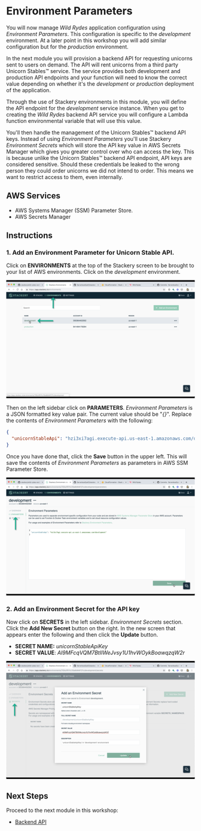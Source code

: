 # Environment Parameters
You will now manage *Wild Rydes* application configuration using *Environment Parameters*. This configuration is specific to the *development* environment. At a later point in this workshop you will add similar configuration but for the *production* environment.

In the next module you will provision a backend API for requesting unicorns sent to users on demand. The API will rent unicorns from a third party Unicorn Stables™ service. The service provides both development and production API endpoints and your function will need to know the correct value depending on whether it's the *development* or *production* deployment of the application.

Through the use of Stackery environments in this module, you will define the API endpoint for the *development* service instance. When you get to creating the *Wild Rydes* backend API service you will configure a Lambda function environmental variable that will use this value.

You'll then handle the management of the Unicorn Stables™ backend API keys. Instead of using *Environment Parameters* you'll use Stackery *Environment Secrets* which will store the API key value in AWS Secrets Manager which gives you greater control over who can access the key. This is because unlike the Unicorn Stables™ backend API endpoint, API keys are considered sensitive. Should these credentials be leaked to the wrong person they could order unicorns we did not intend to order. This means we want to restrict access to them, even internally.

## AWS Services
<!-- FIXME: link to Stackery resource docs? -->
* AWS Systems Manager (SSM) Parameter Store.
* AWS Secrets Manager

## Instructions
### 1. Add an Environment Parameter for Unicorn Stable API.
Click on **ENVIRONMENTS** at the top of the Stackery screen to be brought to your list of AWS environments. Click on the *development* environment.

![Environments](./images/03-environments.png)



Then on the left sidebar click on **PARAMETERS**. *Environment Parameters* is a JSON formatted key value pair. The current value should be "_{}_". Replace the contents of *Environment Parameters* with the following:

```JSON
{
  "unicornStableApi": "hzi3xi7agi.execute-api.us-east-1.amazonaws.com/development"
}
```

Once you have done that, click the **Save** button in the upper left. This will save the contents of *Environment Parameters* as parameters in AWS SSM Parameter Store.

![Env Params](./images/03-env-params.png)



### 2. Add an Environment Secret for the API key

Now click on **SECRETS** in the left sidebar. *Environment Secrets* section. Click the **Add New Secret** button on the right. In the new screen that appears enter the following and then click the **Update** button.

* **SECRET NAME:** *unicornStableApiKey*
* **SECRET VALUE**: *AI9MFcqVQM7BtIIWeJvsy1U1hvWOykBoawqzqW2r*

![Env Secrets](./images/03-env-secrets.png)

## Next Steps

Proceed to the next module in this workshop:

* [Backend API](./04-backend-api.md)


